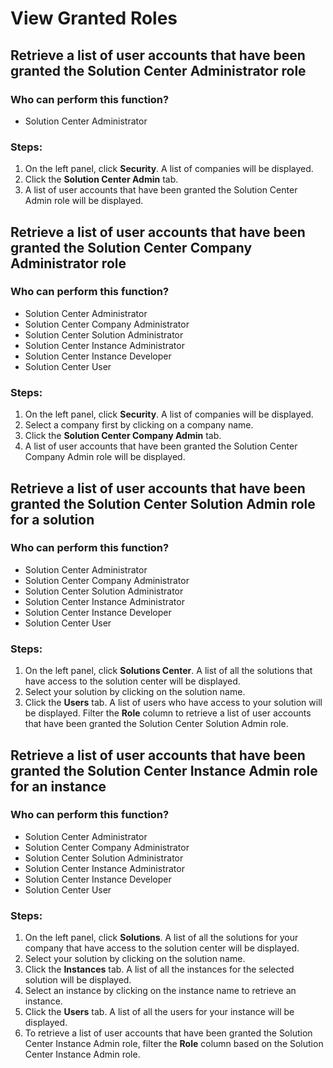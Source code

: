# View Granted Roles

## Retrieve a list of user accounts that have been granted the Solution Center Administrator role

### Who can perform this function?
* Solution Center Administrator

### Steps:
1. On the left panel, click **Security**. A list of companies will be displayed.
2. Click the **Solution Center Admin** tab.
3. A list of user accounts that have been granted the Solution Center Admin role will be displayed.

## Retrieve a list of user accounts that have been granted the Solution Center Company Administrator role

### Who can perform this function?
* Solution Center Administrator
* Solution Center Company Administrator
* Solution Center Solution Administrator
* Solution Center Instance Administrator
* Solution Center Instance Developer
* Solution Center User

### Steps:
1. On the left panel, click **Security**. A list of companies will be displayed.
2. Select a company first by clicking on a company name.
3. Click the **Solution Center Company Admin** tab.
3. A list of user accounts that have been granted the Solution Center Company Admin role will be displayed.

## Retrieve a list of user accounts that have been granted the Solution Center Solution Admin role for a solution

### Who can perform this function?
* Solution Center Administrator
* Solution Center Company Administrator
* Solution Center Solution Administrator
* Solution Center Instance Administrator
* Solution Center Instance Developer
* Solution Center User

### Steps:
1. On the left panel, click **Solutions Center**. A list of all the solutions that have access to the solution center will be displayed.
2. Select your solution by clicking on the solution name.
3. Click the **Users** tab. A list of users who have access to your solution will be displayed. Filter the **Role** column to retrieve a list of user accounts that have been granted the Solution Center Solution Admin role.

## Retrieve a list of user accounts that have been granted the Solution Center Instance Admin role for an instance

### Who can perform this function?
* Solution Center Administrator
* Solution Center Company Administrator
* Solution Center Solution Administrator
* Solution Center Instance Administrator
* Solution Center Instance Developer
* Solution Center User

### Steps:
1. On the left panel, click **Solutions**. A list of all the solutions for your company that have access to the solution center will be displayed.
2. Select your solution by clicking on the solution name.
3. Click the **Instances** tab. A list of all the instances for the selected solution will be displayed.
4. Select an instance by clicking on the instance name to retrieve an instance.
5. Click the **Users** tab. A list of all the users for your instance will be displayed.
6. To retrieve a list of user accounts that have been granted the Solution Center Instance Admin role, filter the **Role** column based on the Solution Center Instance Admin role.
